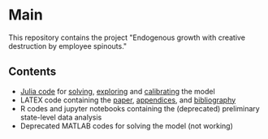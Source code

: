 # Main

This repository contains the project "Endogenous growth with creative destruction by employee spinouts."

## Contents

- [Julia code](./code/julia/JULIA.md) for [solving](./code/julia/SOLVE.md), [exploring](./code/julia/EXPLORE.md) and [calibrating](./code/julia/CALIBRATE.md) the model
- LATEX code containing the [paper](./writeups/main-paper), [appendices](./writeups/appendices), and [bibliography](./writeups/bibliography)
- R codes and jupyter notebooks containing the (deprecated) preliminary state-level data analysis
- Deprecated MATLAB codes for solving the model (not working)
